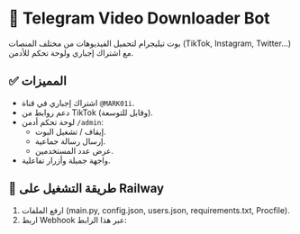 # 🎥 Telegram Video Downloader Bot

بوت تيليجرام لتحميل الفيديوهات من مختلف المنصات (TikTok, Instagram, Twitter...) مع اشتراك إجباري ولوحة تحكم للأدمن.

## ✅ المميزات

- اشتراك إجباري في قناة `@MARK01i`.
- دعم روابط من TikTok (وقابل للتوسعة).
- لوحة تحكم أدمن `/admin`:
  - إيقاف / تشغيل البوت.
  - إرسال رسالة جماعية.
  - عرض عدد المستخدمين.
- واجهة جميلة وأزرار تفاعلية.

## 🚀 طريقة التشغيل على Railway

1. ارفع الملفات (main.py, config.json, users.json, requirements.txt, Procfile).
2. اربط Webhook عبر هذا الرابط:
